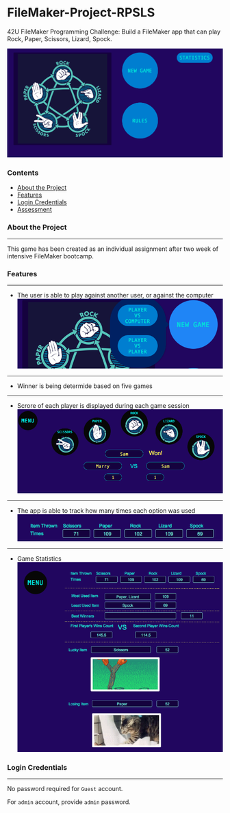 # FileMaker-Project-RPSLS

 42U FileMaker Programming Challenge: Build a FileMaker app that can play Rock, Paper, Scissors, Lizard, Spock.
 
 ![GameMenu](/img/GameMenu.png)

### Contents
* [About the Project](#About-the-Project)
* [Features](#Features)
* [Login Credentials](#Login-Credentials)
* [Assessment](#Assessment)


### About the Project
-------------------------
This game has been created as an individual assignment after two week of intensive FileMaker bootcamp.

### Features
-----------------
* The user is able to play against another user, or against the computer
![Games](/img/Against.png)
-----------------------------------------------------------------------------
* Winner is being determide based on five games
-----------------------------------------------------------------------------
* Scrore of each player is displayed during each game session
![Scores](/img/Scores.png)
------------------------------------------------------------------------------
* The app is able to track how many times each option was used
![OptionUsed](/img/OptionUsed.png)
---------------------------------------------------------------------------------
* Game Statistics 
![GameStat](/img/GameStat.png)

### Login Credentials
---------------------------------------------
No password required for `Guest` account.

For `admin` account, provide `admin` password. 


